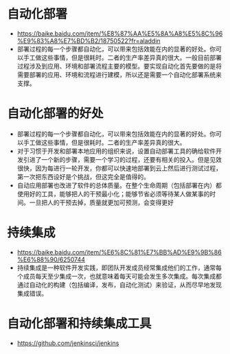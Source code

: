 # 自动化部署
* https://baike.baidu.com/item/%E8%87%AA%E5%8A%A8%E5%8C%96%E9%83%A8%E7%BD%B2/18750522?fr=aladdin
* 部署过程的每一个步骤都自动化，可以带来包括效能在内的显著的好处。你可以手工做这些事情，但是很耗时。二者的生产率差异真的很大。一般目前部署过程涉及到应用、环境和部署流程主要的模型。要实现自动化首先要做的是将需要部署的应用、环境和流程进行建模，所以还是需要一个自动化部署系统来支撑。

# 自动化部署的好处
* 部署过程的每一个步骤都自动化，可以带来包括效能在内的显著的好处。你可以手工做这些事情，但是很耗时。二者的生产率差异真的很大。
* 对于习惯于开发和部署本地应用的组织来说，设置自动部署工具的确给软件开发引进了一个新的步骤，需要一个学习的过程，还要有相关的投入。但是见效很快，因为每进行一轮开发，你都可以快速地部署到云上然后进行测试过程，第一次把东西设好是个挑战，但这完全是值得的。
* 自动应用部署也改进了软件的总体质量。在整个生命周期（包括部署在内）都使用好的工具，能够把人的干预最小化；能够节省必须等待某人做某事的时间。一旦把人的干预去掉，质量就更加可预测，会变得更好

# 持续集成
* https://baike.baidu.com/item/%E6%8C%81%E7%BB%AD%E9%9B%86%E6%88%90/6250744
* 持续集成是一种软件开发实践，即团队开发成员经常集成他们的工作，通常每个成员每天至少集成一次，也就意味着每天可能会发生多次集成。每次集成都通过自动化的构建（包括编译，发布，自动化测试）来验证，从而尽早地发现集成错误。

# 自动化部署和持续集成工具
* https://github.com/jenkinsci/jenkins
